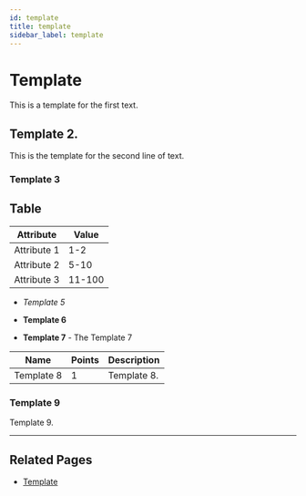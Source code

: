 ```yaml
---
id: template
title: template
sidebar_label: template
---
```


# Template

This is a template for the first text.

## Template 2.

This is the template for the second
line of text.

### Template 3

## Table

| Attribute       | Value          |
| --------------- | -------------- |
| Attribute 1     | 1-2            |
| Attribute 2     | 5-10           |
| Attribute 3     | 11-100         |

- *Template 5*

- **Template 6**

- **Template 7** - The Template 7

| **Name**              | **Points** | **Description**                                                                                     |
|-----------------------|------------|-----------------------------------------------------------------------------------------------------|
| Template 8		    | 1          | Template 8. |

### Template 9
Template 9.

---

## Related Pages

- [Template](./template)
